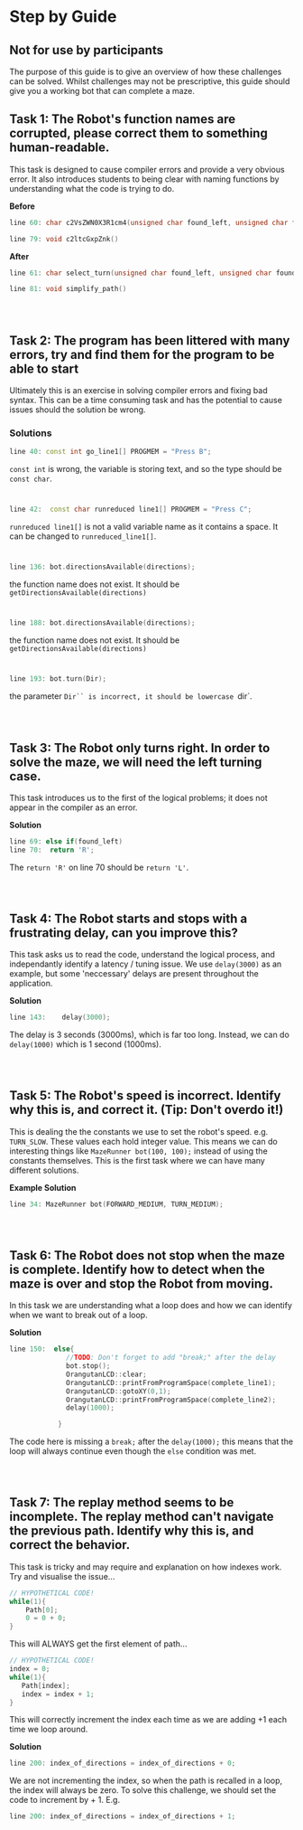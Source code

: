 # Step by Guide
## Not for use by participants
The purpose of this guide is to give an overview of how these challenges can be solved. Whilst challenges may not be prescriptive, this guide should give you a working bot that can complete a maze.

## Task 1: The Robot's function names are corrupted, please correct them to something human-readable.

This task is designed to cause compiler errors and provide a very obvious error. It also introduces students to being clear with naming functions by understanding what the code is trying to do. 

**Before** 
```c++
line 60: char c2VsZWN0X3R1cm4(unsigned char found_left, unsigned char found_straight, unsigned char found_right) 
```
```c++
line 79: void c2ltcGxpZnk()
```

**After**
```c++
line 61: char select_turn(unsigned char found_left, unsigned char found_straight, unsigned char found_right)
```
```c++
line 81: void simplify_path() 
```

&nbsp;
&nbsp;
#
## Task 2: The program has been littered with many errors, try and find them for the program to be able to start
Ultimately this is an exercise in solving compiler errors and fixing bad syntax. This can be a time consuming task and has the potential to cause issues should the solution be wrong.

### Solutions
```c++
line 40: const int go_line1[] PROGMEM = "Press B";
```
`const int` is wrong, the variable is storing text, and so the type should be `const char`.
#
```c++
line 42:  const char runreduced line1[] PROGMEM = "Press C";
```
`runreduced line1[]` is not a valid variable name as it contains a space. It can be changed to  `runreduced_line1[]`.
#
```c++
line 136: bot.directionsAvailable(directions);
```
the function name does not exist. It should be `getDirectionsAvailable(directions)`
#
```c++
line 188: bot.directionsAvailable(directions);
```
the function name does not exist. It should be `getDirectionsAvailable(directions)`
#
```c++
line 193: bot.turn(Dir);
```
the parameter `Dir`` is incorrect, it should be lowercase `dir`.

&nbsp;
&nbsp;
#
## Task 3: The Robot only turns right. In order to solve the maze, we will need the left turning case.

This task introduces us to the first of the logical problems; it does not appear in the compiler as an error.

**Solution**
```c++
line 69: else if(found_left)
line 70:  return 'R';
```
The `return 'R'` on line 70 should be `return 'L'`.

&nbsp;
&nbsp;
#
## Task 4: The Robot starts and stops with a frustrating delay, can you improve this?

This task asks us to read the code, understand the logical process, and independantly identify a latency / tuning issue. We use `delay(3000)` as an example, but some 'neccessary' delays are present throughout the application.

**Solution**
```c++
line 143:    delay(3000);
```
The delay is 3 seconds (3000ms), which is far too long. Instead, we can do `delay(1000)` which is 1 second (1000ms).

&nbsp;
&nbsp;
#
## Task 5: The Robot's speed is incorrect. Identify why this is, and correct it. (Tip: Don't overdo it!)

This is dealing the the constants we use to set the robot's speed. e.g. `TURN_SLOW`. These values each hold integer value. This means we can do interesting things like `MazeRunner bot(100, 100);` instead of using the constants themselves. This is the first task where we can have many different solutions.

**Example Solution**
```c++
line 34: MazeRunner bot(FORWARD_MEDIUM, TURN_MEDIUM);
```
&nbsp;
&nbsp;
#
## Task 6: The Robot does not stop when the maze is complete. Identify how to detect when the maze is over and stop the Robot from moving.
In this task we are understanding what a loop does and how we can identify when we want to break out of a loop.

**Solution**
```c++
line 150:  else{
              //TODO: Don't forget to add "break;" after the delay
              bot.stop();
              OrangutanLCD::clear;
              OrangutanLCD::printFromProgramSpace(complete_line1);
              OrangutanLCD::gotoXY(0,1);
              OrangutanLCD::printFromProgramSpace(complete_line2);
              delay(1000);

            }
```
The code here is missing a `break;` after the `delay(1000);` this means that the loop will always continue even though the `else` condition was met.

&nbsp;
&nbsp;
#
## Task 7: The replay method seems to be incomplete. The replay method can't navigate the previous path. Identify why this is, and correct the behavior.
This task is tricky and may require and explanation on how indexes work. Try and visualise the issue...
```c++
// HYPOTHETICAL CODE!
while(1){
    Path[0];
    0 = 0 + 0;
}
```
This will ALWAYS get the first element of path...

```c++
// HYPOTHETICAL CODE!
index = 0;
while(1){
   Path[index];
   index = index + 1; 
}
```
This will correctly increment the index each time as we are adding +1 each time we loop around.

**Solution** 
```c++
line 200: index_of_directions = index_of_directions + 0;
```
We are not incrementing the index, so when the path is recalled in a loop, the index will always be zero. To solve this challenge, we should set the code to increment by + 1. E.g.
```c++
line 200: index_of_directions = index_of_directions + 1;
```



